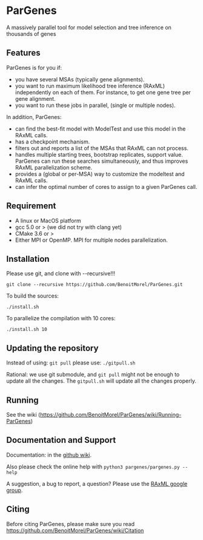 # ParGenes 

A massively parallel tool for model selection and tree inference on thousands of genes

## Features

ParGenes is for you if:
* you have several MSAs (typically gene alignments).
* you want to run maximum likelihood tree inference (RAxML) independently on each of them. For instance, to get one gene tree per gene alignment.
* you want to run these jobs in parallel, (single or multiple nodes).

In addition, ParGenes:
* can find the best-fit model with ModelTest and use this model in the RAxML calls.
* has a checkpoint mechanism.
* filters out and reports a list of the MSAs that RAxML can not process.
* handles multiple starting trees, bootstrap replicates, support value. ParGenes can run these searches simultaneously, and thus improves RAxML parallelization scheme.  
* provides a (global or per-MSA) way to customize the modeltest and RAxML calls.
* can infer the optimal number of cores to assign to a given ParGenes call.

## Requirement
* A linux or MacOS platform
* gcc 5.0 or > (we did not try with clang yet)
* CMake 3.6 or >
* Either MPI or OpenMP. MPI for multiple nodes parallelization.

## Installation

Please use git,  and clone with --recursive!!!

```
git clone --recursive https://github.com/BenoitMorel/ParGenes.git
```

To build the sources:
```
./install.sh
```


To parallelize the compilation with 10 cores:
```
./install.sh 10
```


## Updating the repository

Instead of using:
``` git pull ```
please use:
```./gitpull.sh```

Rational: we use git submodule, and `git pull` might not be enough to update all the changes. The `gitpull.sh` will update all the changes properly.

## Running

See the wiki (https://github.com/BenoitMorel/ParGenes/wiki/Running-ParGenes)

## Documentation and Support

Documentation: in the [github wiki](https://github.com/BenoitMorel/ParGenes/wiki).

Also please check the online help with `python3 pargenes/pargenes.py --help`

A suggestion, a bug to report, a question? Please use the [RAxML google group](https://groups.google.com/forum/#!forum/raxml).


## Citing

Before citing ParGenes, please make sure you read https://github.com/BenoitMorel/ParGenes/wiki/Citation 

